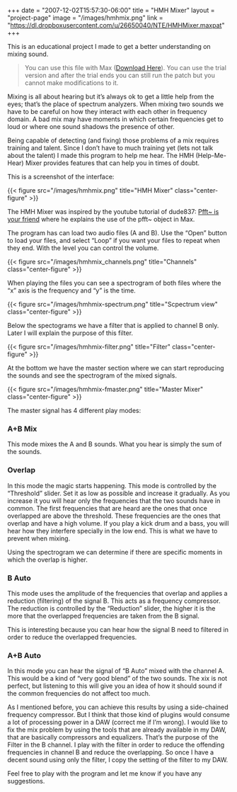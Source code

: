 +++
date = "2007-12-02T15:57:30-06:00"
title = "HMH Mixer"
layout = "project-page"
image = "/images/hmhmix.png"
link = "https://dl.dropboxusercontent.com/u/26650040/NTE/HMHMixer.maxpat"
+++

This is an educational project I made to get a better understanding on mixing sound.

<!--more-->

> You can use this file with Max ([Download Here](https://cycling74.com/products/max/)). You can use the trial version and after the trial ends you can still run the patch but you cannot make modifications to it.


Mixing is all about hearing but it’s always ok to  get a little help from the eyes; that’s the place of spectrum analyzers.  When mixing two sounds we have to be careful on how they interact with  each other in frequency domain. A bad mix may have moments in which certain frequencies get to loud or where one sound shadows the presence of other.

Being capable of detecting (and fixing) those problems of a mix requires training and talent. Since I don’t have to much training yet (lets not talk about the talent) I made this program to help me hear. The HMH (Help-Me-Hear) Mixer provides features that can help you in times of doubt. 

This is a screenshot of the interface:

{{< figure src="/images/hmhmix.png" title="HMH Mixer" class="center-figure" >}}


The HMH Mixer was inspired by the youtube tutorial of dude837: [Pfft~ is your friend](http://www.youtube.com/watch?v=69A1kGNFYIc) where he explains the use of the pfft~ object in Max.

The program has can load two audio files (A and B). Use the “Open” button to load your files, and select “Loop” if you want your files to repeat when they end. With the level you can control the volume.

{{< figure src="/images/hmhmix_channels.png" title="Channels" class="center-figure" >}}

When playing the files you can see a spectrogram of both files where the “x” axis is the frequency and “y” is the time.

{{< figure src="/images/hmhmix-spectrum.png" title="Scpectrum view" class="center-figure" >}}

Below the spectograms we have a filter that is applied to channel B only. Later I will explain the purpose of this filter.

{{< figure src="/images/hmhmix-filter.png" title="Filter" class="center-figure" >}}

At the bottom we have the master section where we can start reproducing the sounds and see the spectrogram of the mixed signals.

{{< figure src="/images/hmhmix-fmaster.png" title="Master Mixer" class="center-figure" >}}

The master signal has 4 different play modes:

### A+B Mix

This mode mixes the A and B sounds. What you hear is simply the sum of the sounds.

### Overlap

In this mode the magic starts happening. This mode is controlled by the “Threshold” slider. Set it as low as possible and increase it gradually. As you increase it you will hear only the frequencies that the two sounds have in common. The first frequencies that are heard are the ones that once overlapped are above the threshold. These frequencies are the ones that overlap and have a high volume. If you play a kick drum and a bass, you will hear how they interfere specially in the low end. This is what we have to prevent when mixing.

Using the spectrogram we can determine if there are specific moments in which the overlap is higher.

### B Auto

This mode uses the amplitude of the frequencies that overlap and applies a reduction (filtering) of the signal B. This acts as a frequency compressor. The reduction is controlled by the “Reduction” slider, the higher it is the more that the overlapped frequencies are taken from the B signal.

This is interesting because you can hear how the signal B need to filtered in order to reduce the overlapped frequencies.

### A+B Auto

In this mode you can hear the signal of “B Auto” mixed with the channel A. This would be a kind of “very good blend” of the two sounds. The xix is not perfect, but listening to this will give you an idea of how it should sound if the common frequencies do not affect too much.

As I mentioned before, you can achieve this results by using a side-chained  frequency compressor. But I think that those kind of plugins would consume a lot of processing power in a DAW (correct me if I’m wrong). I would like to fix the mix problem by using the tools that are already available in my DAW, that are basically compressors and equalizers. That’s the purpose of the Filter in the B channel. I play with the filter in order to reduce the offending frequencies in channel B and reduce the overlapping. So once I have a decent sound using only the filter, I copy the setting of the filter to my DAW.

Feel free to play with the program and let me know if you have any suggestions.